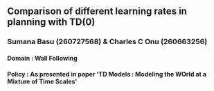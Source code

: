 ## Comparison of different learning rates in planning with TD(0)
### Sumana Basu (260727568) & Charles C Onu (260663256)
#### Domain : Wall Following
#### Policy : As presented in paper 'TD Models : Modeling the WOrld at a Mixture of Time Scales'
